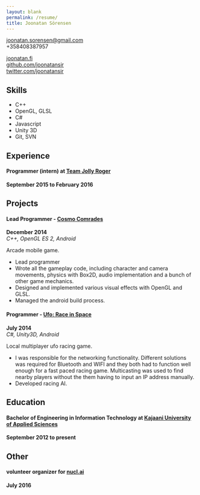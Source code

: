 ```yaml
---
layout: blank
permalink: /resume/
title: Joonatan Sörensen
---
```

joonatan.sorensen@gmail.com  
+358408387957  

[joonatan.fi](http://joonatan.fi)  
[github.com/joonatansir](http://github.com/joonatansir)  
[twitter.com/joonatansir](http://twitter.com/joonatansir)  

## Skills

* C++
* OpenGL, GLSL
* C#
* Javascript
* Unity 3D
* Git, SVN

## Experience

#### **Programmer (intern) at [Team Jolly Roger](http://www.teamjollyroger.com/)**  
**September 2015 to February 2016**  

## Projects

#### **Lead Programmer - [Cosmo Comrades](https://play.google.com/store/apps/details?id=com.kajakgames.cosmocomrades)**  
**December 2014**  
*C++, OpenGL ES 2, Android*  

Arcade mobile game.  

* Lead programmer
* Wrote all the gameplay code, including character and camera movements, physics with Box2D, audio implementation and a bunch of other game mechanics.
* Designed and implemented various visual effects with OpenGL and GLSL.
* Managed the android build process.

#### **Programmer - [Ufo: Race in Space](https://play.google.com/store/apps/details?id=com.teamlitelight.ufo)**  
**July 2014**  
*C#, Unity3D, Android*

Local multiplayer ufo racing game.

* I was responsible for the networking functionality. Different solutions was required for Bluetooth and WIFI and they both had to function well enough for a fast paced racing game.
  Multicasting was used to find nearby players without the them having to input an IP address manually.
* Developed racing AI.

## Education

#### **Bachelor of Engineering in Information Technology at [Kajaani University of Applied Sciences](http://kamk.fi/en)**  
**September 2012 to present**  

## Other

#### **volunteer organizer for [nucl.ai](https://nucl.ai/)**  
**July 2016**